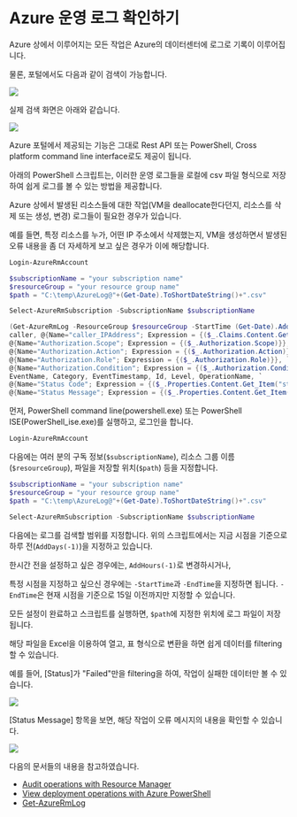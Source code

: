 # Azure 운영 로그 확인하기

Azure 상에서 이루어지는 모든 작업은 Azure의 데이터센터에 로그로 기록이 이루어집니다.

물론, 포털에서도 다음과 같이 검색이 가능합니다.

![](https://jyseongfileshare.blob.core.windows.net/images/azure-operation-log-01.png)

실제 검색 화면은 아래와 같습니다.

![](https://jyseongfileshare.blob.core.windows.net/images/azure-operation-log-02.png)

Azure 포털에서 제공되는 기능은 그대로 Rest API 또는 PowerShell, Cross platform command line interface로도 제공이 됩니다.

아래의 PowerShell 스크립트는, 이러한 운영 로그들을 로컬에 csv 파일 형식으로 저장하여 쉽게 로그를 볼 수 있는 방법을 제공합니다.

Azure 상에서 발생된 리소스들에 대한 작업(VM을 deallocate한다던지, 리소스를 삭제 또는 생성, 변경) 로그들이 필요한 경우가 있습니다.

예를 들면, 특정 리소스를 누가, 어떤 IP 주소에서 삭제했는지, VM을 생성하면서 발생된 오류 내용을 좀 더 자세하게 보고 싶은 경우가 이에 해당합니다.

```PowerShell
Login-AzureRmAccount

$subscriptionName = "your subscription name"
$resourceGroup = "your resource group name"
$path = "C:\temp\AzureLog@"+(Get-Date).ToShortDateString()+".csv"

Select-AzureRmSubscription -SubscriptionName $subscriptionName

(Get-AzureRmLog -ResourceGroup $resourceGroup -StartTime (Get-Date).AddDays(-1) -DetailedOutput) | select ResourceGroupName,ResourceProviderName,ResourceId, Status, SubmissionTimestamp, SubscriptionId, SubStatus, `
caller, @{Name="caller_IPAddress"; Expression = {($_.Claims.Content.Get_Item("ipaddr"))}}, EventChannels, `
@{Name="Authorization.Scope"; Expression = {($_.Authorization.Scope)}}, `
@{Name="Authorization.Action"; Expression = {($_.Authorization.Action)}}, `
@{Name="Authorization.Role"; Expression = {($_.Authorization.Role)}}, `
@{Name="Authorization.Condition"; Expression = {($_.Authorization.Condition)}},`
EventName, Category, EventTimestamp, Id, Level, OperationName, `
@{Name="Status Code"; Expression = {($_.Properties.Content.Get_Item("statusCode"))}},`
@{Name="Status Message"; Expression = {($_.Properties.Content.Get_Item("statusMessage"))}}  | Export-Csv -Path $path -NoTypeInformation

```

먼저, PowerShell command line(powershell.exe) 또는 PowerShell ISE(PowerShell_ise.exe)를 실행하고, 로그인을 합니다.

```PowerShell
Login-AzureRmAccount
```

다음에는 여러 분의 구독 정보(```$subscriptionName```), 리소스 그룹 이름(```$resourceGroup```), 파일을 저장할 위치(```$path```) 등을 지정합니다.

```PowerShell
$subscriptionName = "your subscription name"
$resourceGroup = "your resource group name"
$path = "C:\temp\AzureLog@"+(Get-Date).ToShortDateString()+".csv"

Select-AzureRmSubscription -SubscriptionName $subscriptionName
```

다음에는 로그를 검색할 범위를 지정합니다. 위의 스크립트에서는 지금 시점을 기준으로 하루 전(```AddDays(-1)```)을 지정하고 있습니다.

한시간 전을 설정하고 싶은 경우에는, ```AddHours(-1)```로 변경하시거나,

특정 시점을 지정하고 싶으신 경우에는 ```-StartTime```과 ```-EndTime```을 지정하면 됩니다. ```-EndTime```은 현재 시점을 기준으로 15일 이전까지만 지정할 수 있습니다. 

모든 설정이 완료하고 스크립트를 실행하면, ```$path```에 지정한 위치에 로그 파일이 저장됩니다.

해당 파일을 Excel을 이용하여 열고, 표 형식으로 변환을 하면 쉽게 데이터를  filtering 할 수 있습니다.

예를 들어, [Status]가 "Failed"만을 filtering을 하여, 작업이 실패한 데이터만 볼 수 있습니다.

![](https://jyseongfileshare.blob.core.windows.net/images/azure-operation-log-03.png)

[Status Message] 항목을 보면, 해당 작업이 오류 메시지의 내용을 확인할 수 있습니다.

![](https://jyseongfileshare.blob.core.windows.net/images/azure-operation-log-05.png)

다음의 문서들의 내용을 참고하였습니다.

- [Audit operations with Resource Manager](https://azure.microsoft.com/en-us/documentation/articles/resource-group-audit/)
- [View deployment operations with Azure PowerShell](https://github.com/Azure/azure-content/blob/master/articles/resource-manager-troubleshoot-deployments-powershell.md)
- [Get-AzureRmLog](https://msdn.microsoft.com/en-us/library/mt603617.aspx)